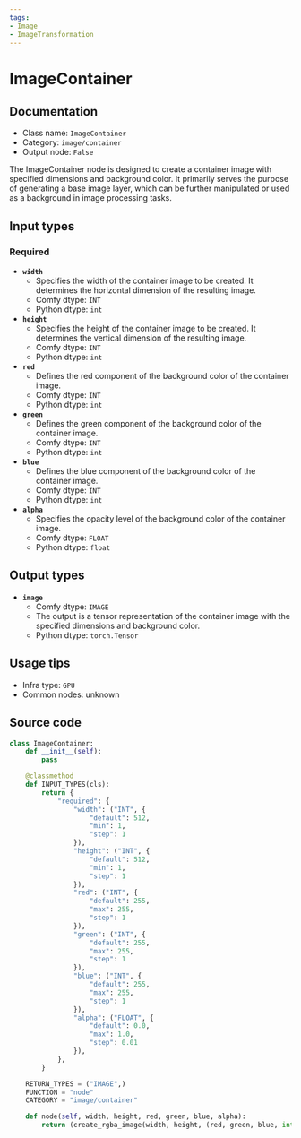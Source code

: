 ```yaml
---
tags:
- Image
- ImageTransformation
---
```


# ImageContainer
## Documentation
- Class name: `ImageContainer`
- Category: `image/container`
- Output node: `False`

The ImageContainer node is designed to create a container image with specified dimensions and background color. It primarily serves the purpose of generating a base image layer, which can be further manipulated or used as a background in image processing tasks.
## Input types
### Required
- **`width`**
    - Specifies the width of the container image to be created. It determines the horizontal dimension of the resulting image.
    - Comfy dtype: `INT`
    - Python dtype: `int`
- **`height`**
    - Specifies the height of the container image to be created. It determines the vertical dimension of the resulting image.
    - Comfy dtype: `INT`
    - Python dtype: `int`
- **`red`**
    - Defines the red component of the background color of the container image.
    - Comfy dtype: `INT`
    - Python dtype: `int`
- **`green`**
    - Defines the green component of the background color of the container image.
    - Comfy dtype: `INT`
    - Python dtype: `int`
- **`blue`**
    - Defines the blue component of the background color of the container image.
    - Comfy dtype: `INT`
    - Python dtype: `int`
- **`alpha`**
    - Specifies the opacity level of the background color of the container image.
    - Comfy dtype: `FLOAT`
    - Python dtype: `float`
## Output types
- **`image`**
    - Comfy dtype: `IMAGE`
    - The output is a tensor representation of the container image with the specified dimensions and background color.
    - Python dtype: `torch.Tensor`
## Usage tips
- Infra type: `GPU`
- Common nodes: unknown


## Source code
```python
class ImageContainer:
    def __init__(self):
        pass

    @classmethod
    def INPUT_TYPES(cls):
        return {
            "required": {
                "width": ("INT", {
                    "default": 512,
                    "min": 1,
                    "step": 1
                }),
                "height": ("INT", {
                    "default": 512,
                    "min": 1,
                    "step": 1
                }),
                "red": ("INT", {
                    "default": 255,
                    "max": 255,
                    "step": 1
                }),
                "green": ("INT", {
                    "default": 255,
                    "max": 255,
                    "step": 1
                }),
                "blue": ("INT", {
                    "default": 255,
                    "max": 255,
                    "step": 1
                }),
                "alpha": ("FLOAT", {
                    "default": 0.0,
                    "max": 1.0,
                    "step": 0.01
                }),
            },
        }

    RETURN_TYPES = ("IMAGE",)
    FUNCTION = "node"
    CATEGORY = "image/container"

    def node(self, width, height, red, green, blue, alpha):
        return (create_rgba_image(width, height, (red, green, blue, int(alpha * 255))).image_to_tensor().unsqueeze(0),)

```
